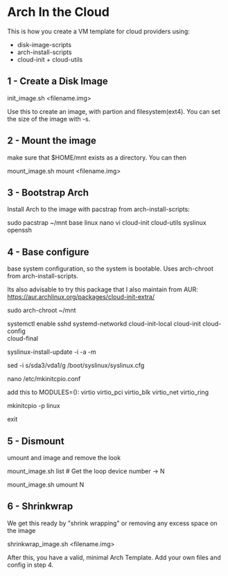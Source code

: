 Arch In the Cloud
=================

This is how you create a VM template for cloud providers using:
* disk-image-scripts
* arch-install-scripts
* cloud-init + cloud-utils

1 - Create a Disk Image
-----------------------
init_image.sh <filename.img>

Use this to create an image, with partion and filesystem(ext4). You can set the
size of the image with -s.

2 - Mount the image
-------------------
make sure that $HOME/mnt exists as a directory. You can then

mount_image.sh mount <filename.img>

3 - Bootstrap Arch
------------------
Install Arch to the image with pacstrap from arch-install-scripts:

sudo pacstrap ~/mnt base linux nano vi cloud-init cloud-utils syslinux openssh


4 - Base configure
------------------
base system configuration, so the system is bootable. Uses arch-chroot from
arch-install-scripts.

Its also advisable to try this package that I also maintain from AUR:
https://aur.archlinux.org/packages/cloud-init-extra/

sudo arch-chroot ~/mnt

systemctl enable sshd systemd-networkd cloud-init-local cloud-init cloud-config \
cloud-final

syslinux-install-update -i -a -m

sed -i s/sda3/vda1/g /boot/syslinux/syslinux.cfg

nano /etc/mkinitcpio.conf

add this to MODULES=(): virtio virtio_pci virtio_blk virtio_net virtio_ring

mkinitcpio -p linux

exit


5 - Dismount
------------
umount and image and remove the look

mount_image.sh list # Get the loop device number -> N

mount_image.sh umount N

6 - Shrinkwrap
--------------
We get this ready by "shrink wrapping" or removing any excess space on the image

shrinkwrap_image.sh <filename.img>


After this, you have a valid, minimal Arch Template. Add your own files and
config in step 4.
